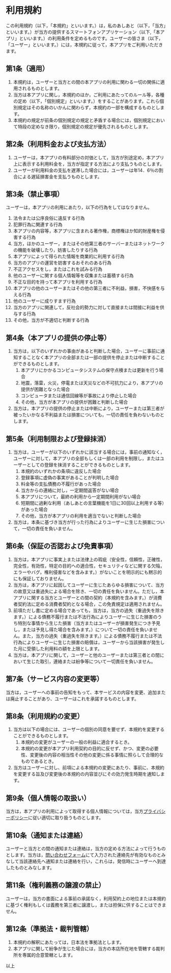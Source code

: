 # 利用規約
この利用規約（以下，「本規約」といいます。）は，私のあしあと（以下，「当方」といいます。）が当方の提供するスマートフォンアプリケーション（以下,「本アプリ」といいます。）の利用条件を定めるものです。ユーザーの皆さま（以下，「ユーザー」といいます。）には，本規約に従って，本アプリをご利用いただきます。

## 第1条（適用）
1. 本規約は，ユーザーと当方との間の本アプリの利用に関わる一切の関係に適用されるものとします。
1. 当方は本アプリに関し，本規約のほか，ご利用にあたってのルール等，各種の定め（以下，「個別規定」といいます。）をすることがあります。これら個別規定はその名称のいかんに関わらず，本規約の一部を構成するものとします。
1. 本規約の規定が前条の個別規定の規定と矛盾する場合には，個別規定において特段の定めなき限り，個別規定の規定が優先されるものとします。

## 第2条（利用料金および支払方法）
1. ユーザーは，本アプリの有料部分の対価として，当方が別途定め，本アプリ上に表示する利用料金を，当方が指定する方法により支払うものとします。
1. ユーザーが利用料金の支払を遅滞した場合には，ユーザーは年14．6％の割合による遅延損害金を支払うものとします。

## 第3条（禁止事項）
ユーザーは，本アプリの利用にあたり，以下の行為をしてはなりません。
1. 法令または公序良俗に違反する行為
1. 犯罪行為に関連する行為
1. 本アプリの内容等，本アプリに含まれる著作権，商標権ほか知的財産権を侵害する行為
1. 当方，ほかのユーザー，またはその他第三者のサーバーまたはネットワークの機能を破壊したり，妨害したりする行為
1. 本アプリによって得られた情報を商業的に利用する行為
1. 当方のアプリの運営を妨害するおそれのある行為
1. 不正アクセスをし，またはこれを試みる行為
1. 他のユーザーに関する個人情報等を収集または蓄積する行為
1. 不正な目的を持って本アプリを利用する行為
1. 本アプリの他のユーザーまたはその他の第三者に不利益，損害，不快感を与える行為
1. 他のユーザーに成りすます行為
1. 当方のアプリに関連して，反社会的勢力に対して直接または間接に利益を供与する行為
1. その他，当方が不適切と判断する行為

## 第4条（本アプリの提供の停止等）
1. 当方は，以下のいずれかの事由があると判断した場合，ユーザーに事前に通知することなく本アプリの全部または一部の提供を停止または中断することができるものとします。
    1. 本アプリにかかるコンピュータシステムの保守点検または更新を行う場合
    1. 地震，落雷，火災，停電または天災などの不可抗力により，本アプリの提供が困難となった場合
    1. コンピュータまたは通信回線等が事故により停止した場合
    1. その他，当方が本アプリの提供が困難と判断した場合
1. 当方は，本アプリの提供の停止または中断により，ユーザーまたは第三者が被ったいかなる不利益または損害についても，一切の責任を負わないものとします。

## 第5条（利用制限および登録抹消）
1. 当方は，ユーザーが以下のいずれかに該当する場合には，事前の通知なく，ユーザーに対して，本アプリの全部もしくは一部の利用を制限し，またはユーザーとしての登録を抹消することができるものとします。
    1. 本規約のいずれかの条項に違反した場合
    1. 登録事項に虚偽の事実があることが判明した場合
    1. 料金等の支払債務の不履行があった場合
    1. 当方からの連絡に対し，一定期間返答がない場合
    1. 本アプリについて，最終の利用から一定期間利用がない場合
    1. 短期間に過剰な利用（あしあとの言葉機能を1日に30回以上利用する等）があった場合
    1. その他，当方が本アプリの利用を適当でないと判断した場合
1. 当方は，本条に基づき当方が行った行為によりユーザーに生じた損害について，一切の責任を負いません。

## 第6条（保証の否認および免責事項）
1. 当方は，本アプリに事実上または法律上の瑕疵（安全性，信頼性，正確性，完全性，有効性，特定の目的への適合性，セキュリティなどに関する欠陥，エラーやバグ，権利侵害などを含みます。）がないことを明示的にも黙示的にも保証しておりません。
1. 当方は，本アプリに起因してユーザーに生じたあらゆる損害について、当方の故意又は重過失による場合を除き、一切の責任を負いません。ただし，本アプリに関する当方とユーザーとの間の契約（本規約を含みます。）が消費者契約法に定める消費者契約となる場合，この免責規定は適用されません。
1. 前項ただし書に定める場合であっても，当方は，当方の過失（重過失を除きます。）による債務不履行または不法行為によりユーザーに生じた損害のうち特別な事情から生じた損害（当方またはユーザーが損害発生につき予見し，または予見し得た場合を含みます。）について一切の責任を負いません。また，当方の過失（重過失を除きます。）による債務不履行または不法行為によりユーザーに生じた損害の賠償は，ユーザーから当該損害が発生した月に受領した利用料の額を上限とします。
1. 当方は，本アプリに関して，ユーザーと他のユーザーまたは第三者との間において生じた取引，連絡または紛争等について一切責任を負いません。

## 第7条（サービス内容の変更等）
当方は，ユーザーへの事前の告知をもって、本サービスの内容を変更、追加または廃止することがあり、ユーザーはこれを承諾するものとします。

## 第8条（利用規約の変更）
1. 当方は以下の場合には、ユーザーの個別の同意を要せず、本規約を変更することができるものとします。
    1. 本規約の変更がユーザーの一般の利益に適合するとき。
    1. 本規約の変更が本アプリ利用契約の目的に反せず、かつ、変更の必要性、変更後の内容の相当性その他の変更に係る事情に照らして合理的なものであるとき。
1. 当方はユーザーに対し、前項による本規約の変更にあたり、事前に、本規約を変更する旨及び変更後の本規約の内容並びにその効力発生時期を通知します。

## 第9条（個人情報の取扱い）
当方は，本アプリの利用によって取得する個人情報については，当方[プライバシーポリシー](https://github.com/teppei-kamiike/ashiato-pages/blob/main/privacy-policy.md)に従い適切に取り扱うものとします。

## 第10条（通知または連絡）
ユーザーと当方との間の通知または連絡は，当方の定める方法によって行うものとします。当方は，[問い合わせフォーム](https://forms.gle/moCCVYYrav3cYaWy5)にて入力された連絡先が有効なものとみなして当該連絡先へ通知または連絡を行い，これらは，発信時にユーザーへ到達したものとみなします。

## 第11条（権利義務の譲渡の禁止）
ユーザーは，当方の書面による事前の承諾なく，利用契約上の地位または本規約に基づく権利もしくは義務を第三者に譲渡し，または担保に供することはできません。

## 第12条（準拠法・裁判管轄）
1. 本規約の解釈にあたっては，日本法を準拠法とします。
1. 本アプリに関して紛争が生じた場合には，当方の本店所在地を管轄する裁判所を専属的合意管轄とします。

以上
